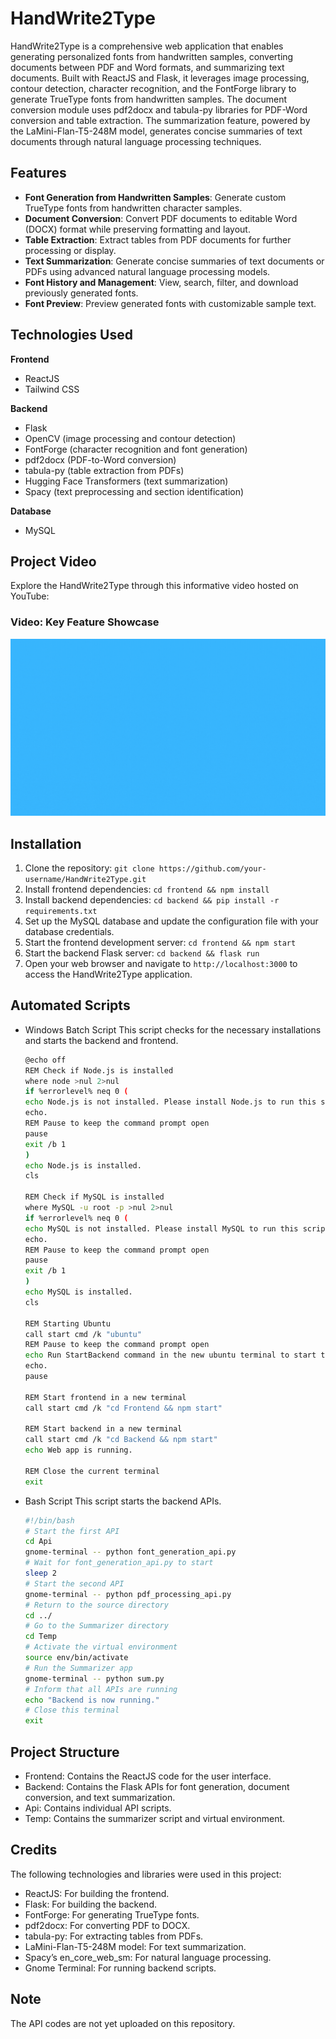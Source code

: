 # HandWrite2Type

HandWrite2Type is a comprehensive web application that enables generating personalized fonts from handwritten samples, converting documents between PDF and Word formats, and summarizing text documents. Built with ReactJS and Flask, it leverages image processing, contour detection, character recognition, and the FontForge library to generate TrueType fonts from handwritten samples. The document conversion module uses pdf2docx and tabula-py libraries for PDF-Word conversion and table extraction. The summarization feature, powered by the LaMini-Flan-T5-248M model, generates concise summaries of text documents through natural language processing techniques.

## Features

- **Font Generation from Handwritten Samples**: Generate custom TrueType fonts from handwritten character samples.
- **Document Conversion**: Convert PDF documents to editable Word (DOCX) format while preserving formatting and layout.
- **Table Extraction**: Extract tables from PDF documents for further processing or display.
- **Text Summarization**: Generate concise summaries of text documents or PDFs using advanced natural language processing models.
- **Font History and Management**: View, search, filter, and download previously generated fonts.
- **Font Preview**: Preview generated fonts with customizable sample text.

## Technologies Used

**Frontend**
- ReactJS
- Tailwind CSS

**Backend**
- Flask
- OpenCV (image processing and contour detection)
- FontForge (character recognition and font generation)
- pdf2docx (PDF-to-Word conversion)
- tabula-py (table extraction from PDFs)
- Hugging Face Transformers (text summarization)
- Spacy (text preprocessing and section identification)

**Database**
- MySQL

## Project Video

Explore the HandWrite2Type through this informative video hosted on YouTube:

### Video: Key Feature Showcase
[![Introduction to HandWrite2Type Key Features](Demo.gif)](https://youtu.be/4afRhcApeOw)

## Installation

1. Clone the repository: `git clone https://github.com/your-username/HandWrite2Type.git`
2. Install frontend dependencies: `cd frontend && npm install`
3. Install backend dependencies: `cd backend && pip install -r requirements.txt`
4. Set up the MySQL database and update the configuration file with your database credentials.
5. Start the frontend development server: `cd frontend && npm start`
6. Start the backend Flask server: `cd backend && flask run`
7. Open your web browser and navigate to `http://localhost:3000` to access the HandWrite2Type application.

## Automated Scripts
  - Windows Batch Script
    This script checks for the necessary installations and starts the backend and frontend.
    ````bash
    @echo off
    REM Check if Node.js is installed
    where node >nul 2>nul
    if %errorlevel% neq 0 (
    echo Node.js is not installed. Please install Node.js to run this script.
    echo.
    REM Pause to keep the command prompt open
    pause
    exit /b 1
    )
    echo Node.js is installed.
    cls
    
    REM Check if MySQL is installed
    where MySQL -u root -p >nul 2>nul
    if %errorlevel% neq 0 (
    echo MySQL is not installed. Please install MySQL to run this script.
    echo.
    REM Pause to keep the command prompt open
    pause
    exit /b 1
    )
    echo MySQL is installed.
    cls
    
    REM Starting Ubuntu
    call start cmd /k "ubuntu"
    REM Pause to keep the command prompt open
    echo Run StartBackend command in the new ubuntu terminal to start the backend APIs.
    echo.
    pause
    
    REM Start frontend in a new terminal
    call start cmd /k "cd Frontend && npm start"
    
    REM Start backend in a new terminal
    call start cmd /k "cd Backend && npm start"
    echo Web app is running.
    
    REM Close the current terminal
    exit
    ````

  - Bash Script
    This script starts the backend APIs.
    ````bash
    #!/bin/bash
    # Start the first API
    cd Api
    gnome-terminal -- python font_generation_api.py
    # Wait for font_generation_api.py to start
    sleep 2
    # Start the second API
    gnome-terminal -- python pdf_processing_api.py
    # Return to the source directory
    cd ../
    # Go to the Summarizer directory
    cd Temp
    # Activate the virtual environment
    source env/bin/activate
    # Run the Summarizer app
    gnome-terminal -- python sum.py
    # Inform that all APIs are running
    echo "Backend is now running."
    # Close this terminal
    exit
    ````
## Project Structure
  - Frontend: Contains the ReactJS code for the user interface.
  - Backend: Contains the Flask APIs for font generation, document conversion, and text summarization.
  - Api: Contains individual API scripts.
  - Temp: Contains the summarizer script and virtual environment.

## Credits
  The following technologies and libraries were used in this project:
  
  - ReactJS: For building the frontend.
  - Flask: For building the backend.
  - FontForge: For generating TrueType fonts.
  - pdf2docx: For converting PDF to DOCX.
  - tabula-py: For extracting tables from PDFs.
  - LaMini-Flan-T5-248M model: For text summarization.
  - Spacy’s en_core_web_sm: For natural language processing.
  - Gnome Terminal: For running backend scripts.

## Note

  The API codes are not yet uploaded on this repository. 
